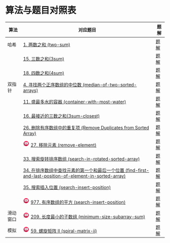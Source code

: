 # 算法与题目对照表

| 算法   | 对应题目                                                                                                                                                                                                                                                                                         | 题解                                                                      |
|------|----------------------------------------------------------------------------------------------------------------------------------------------------------------------------------------------------------------------------------------------------------------------------------------------|-------------------------------------------------------------------------|
| 哈希   | [1. 两数之和 (two-sum)](https://leetcode.cn/problems/two-sum/description/)                                                                                                                                                                                                                       | [题解](two-sum/README.md)                                                 |
|      | [15. 三数之和(3sum)](https://leetcode.cn/problems/3sum/description/)                                                                                                                                                                                                                             | [题解](3sum/README.md)                                                    |
|      | [18. 四数之和(4sum)](https://leetcode.cn/problems/4sum/description/)                                                                                                                                                                                                                             | [题解](4sum/README.md)                                                    |
| 双指针  | [4. 寻找两个正序数组的中位数 (median-of-two-sorted-arrays)](https://leetcode.cn/problems/median-of-two-sorted-arrays/description/)                                                                                                                                                                       | [题解](median-of-two-sorted-arrays/README.md)                             |
|      | [11. 盛最多水的容器 (container-with-most-water)](https://leetcode.cn/problems/container-with-most-water/description/)                                                                                                                                                                               | [题解](container-with-most-water/README.md)                               |
|      | [16. 最接近的三数之和(3sum-closest)](https://leetcode.cn/problems/3sum-closest/description/)                                                                                                                                                                                                         | [题解](3sum-closest/README.md)                                            |                                                                                                
|      | [26. 删除有序数组中的重复项 (Remove Duplicates from Sorted Array)](https://leetcode.cn/problems/remove-duplicates-from-sorted-array/description/)                                                                                                                                                       | [题解](remove-duplicates-from-sorted-array/README.md)                     |
|      | [<img src="../images/video.jpg" width="20"/>](https://www.bilibili.com/video/BV12A4y1Z7LP?spm_id_from=333.788.videopod.sections&vd_source=f881def7ea7cf10e6fa73627efe940dd) [27. 移除元素 (remove-element)](https://leetcode.cn/problems/remove-element/description/)                            | [题解](remove-element/README.md)                                          |
|      | [33. 搜索旋转排序数组 (search-in-rotated-sorted-array)](https://leetcode.cn/problems/search-in-rotated-sorted-array/description/)                                                                                                                                                                    | [题解](search-in-rotated-sorted-array/README.md)                          |
|      | [34. 在排序数组中查找元素的第一个和最后一个位置 (find-first-and-last-position-of-element-in-sorted-array)](https://leetcode.cn/problems/find-first-and-last-position-of-element-in-sorted-array/description/)                                                                                                     | [题解](find-first-and-last-position-of-element-in-sorted-array/README.md) |
|      | [35. 搜索插入位置 (search-insert-position)](https://leetcode.cn/problems/search-insert-position/description/)                                                                                                                                                                                      | [题解](search-insert-position/README.md)                                  |
|      | [<img src="../images/video.jpg" width="20"/>](https://www.bilibili.com/video/BV1QB4y1D7ep?spm_id_from=333.788.player.switch&vd_source=f881def7ea7cf10e6fa73627efe940dd) [977. 有序数组的平方 (search-insert-position)](https://leetcode.cn/problems/squares-of-a-sorted-array/description/)         | [题解](squares-of-a-sorted-array/README.md)                               |
| 滑动窗口 | [<img src="../images/video.jpg" width="20"/>](https://www.bilibili.com/video/BV1tZ4y1q7XE?spm_id_from=333.788.videopod.sections&vd_source=f881def7ea7cf10e6fa73627efe940dd) [209. 长度最小的子数组 (minimum-size-subarray-sum)](https://leetcode.cn/problems/minimum-size-subarray-sum/description/) | [题解](minimum-size-subarray-sum/README.md)                               |
| 模拟   | [<img src="../images/video.jpg" width="20"/>](https://www.bilibili.com/video/BV1SL4y1N7mV?spm_id_from=333.788.player.switch&vd_source=f881def7ea7cf10e6fa73627efe940dd) [59. 螺旋矩阵 II (spiral-matrix-ii)](https://leetcode.cn/problems/spiral-matrix-ii/description/)                         | [题解](spiral-matrix-ii/README.md)                                        |

